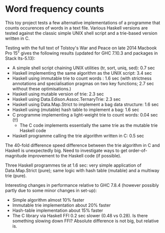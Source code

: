 # Word frequency counts

This toy project tests a few alternative implementations of a programme that counts occurences of words in a text file. Various Haskell versions are tested against the classic simple UNIX shell script and a trie-based version written in C.

Testing with the full text of Tolstoy's War and Peace on late 2014 Macbook Pro 15" gives the following results (updated for GHC 7.10.3 and packages in Stack lts-5.13):
* A simple shell script chaining UNIX utilities (tr, sort, uniq, sed): 0.7 sec
* Haskell implementing the same algorithm as the UNIX script: 3.4 sec
* Haskell using immutable trie to count words : 1.6 sec (with strictness annotations and specialisation pragmas on two key functions; 2.7 sec without these optimisations.)
* Haskell using mutable version of trie: 2.3 sec
* Haskell using Data.Edison.Assoc.TernaryTrie: 2.3 sec
* Haskell using Data.Map.Strict to implement a bag data structure: 1.6 sec
* Haskell using (mutable) hash table to implement a bag: 1.6 sec
* C programme implementing a light-weight trie to count words: 0.04 sec (!!)
  * The C code implements essentially the same trie as the mutable trie Haskell code
* Haskell programme calling the trie algorithm written in C: 0.5 sec

The 40-fold difference speed difference between the trie algorithm in C and Haskell is unexpectedly big. Need to investigate ways to get order-of-magnitude improvement to the Haskell code (if possible).

Three Haskell programmes tie at 1.6 sec: very simple application of Data.Map.Strict (pure); same logic with hash table (mutable) and a multiway trie (pure).

Interesting changes in performance relative to GHC 7.8.4 (however possibly partly due to some minor changes in set-up):
* Simple algorithm almost 10% faster
* Immutable trie implementation about 20% faster
* Hash-table implementation about 15% faster
* The C library via Haskell FFI 0.2 sec slower (0.48 vs 0.28). Is there something slowing down  FFI? Absolute difference is not big, but relative is.
